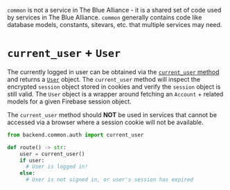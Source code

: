 `common` is not a service in The Blue Alliance - it is a shared set of code used by services in The Blue Alliance. `common` generally contains code like database models, constants, sitevars, etc. that multiple services may need.

# `current_user` + `User`

The currently logged in user can be obtained via the [`current_user` method](https://github.com/the-blue-alliance/the-blue-alliance/blob/py3/src/backend/common/auth.py) and returns a [`User`](https://github.com/the-blue-alliance/the-blue-alliance/blob/py3/src/backend/common/models/user.py) object. The `current_user` method will inspect the encrypted `session` object stored in cookies and verify the `session` object is still valid. The `User` object is a wrapper around fetching an `Account` + related models for a given Firebase session object.

The `current_user` method should **NOT** be used in services that cannot be accessed via a browser where a session cookie will not be available.

```python
from backend.common.auth import current_user

def route() -> str:
    user = current_user()
    if user:
      # User is logged in!
    else:
      # User is not signed in, or user's session has expired
```
